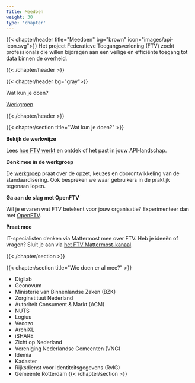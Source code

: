 ```yaml
---
Title: Meedoen
weight: 30
type: 'chapter'
---
```


{{< chapter/header title="Meedoen" bg="brown" icon="images/api-icon.svg">}}
Het project Federatieve Toegangsverlening (FTV) zoekt professionals die willen bijdragen aan een veilige en efficiënte toegang tot data binnen de overheid.

{{< /chapter/header >}}

{{< chapter/header bg="gray">}}

<div class="section-navigation-selected utrecht-paragraph pt-1 section-navigation">
   <p>
      Wat kun je doen?
   </p>
</div>
<div class="utrecht-paragraph pt-1 section-navigation">
   <p>
      <a href="werkgroep">Werkgroep</a>
   </p>
</div>

{{< /chapter/header >}}

{{< chapter/section title="Wat kun je doen?" >}}

**Bekijk de werkwijze**

Lees [hoe FTV werkt](../methodiek) en ontdek of het past in jouw API-landschap.

**Denk mee in de werkgroep**

De [werkgroep](werkgroep) praat over de opzet, keuzes en doorontwikkeling van de standaardisering. Ook bespreken we waar gebruikers in de praktijk tegenaan lopen.

**Ga aan de slag met OpenFTV**

Wil je ervaren wat FTV betekent voor jouw organisatie? Experimenteer dan met [OpenFTV](../toepassen/openftv).

**Praat mee**

IT-specialisten denken via Mattermost mee over FTV. Heb je ideeën of vragen? Sluit je aan via [ het FTV Mattermost-kanaal](https://digilab.overheid.nl/chat/digilab/channels/federatieve-toegangsverlening).

{{< /chapter/section >}}

{{< chapter/section title="Wie doen er al mee?" >}}
- Digilab
- Geonovum
- Ministerie van Binnenlandse Zaken (BZK)
- Zorginstituut Nederland
- Autoriteit Consument & Markt (ACM)
- NUTS
- Logius
- Vecozo
- ArchiXL
- iSHARE
- Zicht op Nederland
- Vereniging Nederlandse Gemeenten (VNG)
- Idemia
- Kadaster
- Rijksdienst voor Identiteitsgegevens (RvIG)
- Gemeente Rotterdam
{{< /chapter/section >}}
